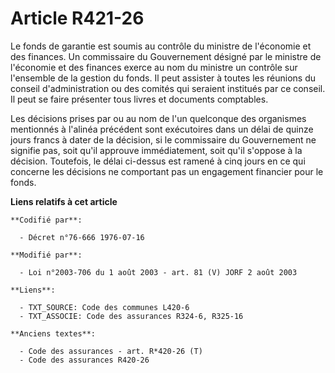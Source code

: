 # Article R421-26

Le fonds de garantie est soumis au contrôle du ministre de l'économie et des finances. Un commissaire du Gouvernement désigné
par le ministre de l'économie et des finances exerce au nom du ministre un contrôle sur l'ensemble de la gestion du fonds. Il
peut assister à toutes les réunions du conseil d'administration ou des comités qui seraient institués par ce conseil. Il peut
se faire présenter tous livres et documents comptables.

Les décisions prises par ou au nom de l'un quelconque des organismes mentionnés à l'alinéa précédent sont exécutoires dans un
délai de quinze jours francs à dater de la décision, si le commissaire du Gouvernement ne signifie pas, soit qu'il approuve
immédiatement, soit qu'il s'oppose à la décision. Toutefois, le délai ci-dessus est ramené à cinq jours en ce qui concerne
les décisions ne comportant pas un engagement financier pour le fonds.

**Liens relatifs à cet article**

	**Codifié par**:

	  - Décret n°76-666 1976-07-16

	**Modifié par**:

	  - Loi n°2003-706 du 1 août 2003 - art. 81 (V) JORF 2 août 2003

	**Liens**:

	  - TXT_SOURCE: Code des communes L420-6
	  - TXT_ASSOCIE: Code des assurances R324-6, R325-16

	**Anciens textes**:

	  - Code des assurances - art. R*420-26 (T)
	  - Code des assurances R420-26
